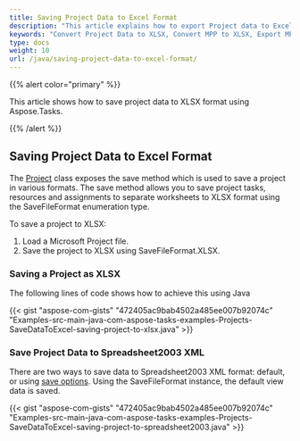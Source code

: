 ```yaml
---
title: Saving Project Data to Excel Format
description: "This article explains how to export Project data to Excel using Aspose.Tasks for Java."
keywords: "Convert Project Data to XLSX, Convert MPP to XLSX, Export MPP Project to XLSX, MPP to Excel, save project data to Excel, Aspose.Tasks for Java"
type: docs
weight: 10
url: /java/saving-project-data-to-excel-format/
---
```


{{% alert color="primary" %}}

This article shows how to save project data to XLSX format using Aspose.Tasks.

{{% /alert %}}

## **Saving Project Data to Excel Format**
The [Project](https://reference.aspose.com/tasks/java/com.aspose.tasks/project) class exposes the save method which is used to save a project in various formats. The save method allows you to save project tasks, resources and assignments to separate worksheets to XLSX format using the SaveFileFormat enumeration type.

To save a project to XLSX:

1. Load a Microsoft Project file.
2. Save the project to XLSX using SaveFileFormat.XLSX.
### **Saving a Project as XLSX**
The following lines of code shows how to achieve this using Java

{{< gist "aspose-com-gists" "472405ac9bab4502a485ee007b92074c"  "Examples-src-main-java-com-aspose-tasks-examples-Projects-SaveDataToExcel-saving-project-to-xlsx.java" >}}
### **Save Project Data to Spreadsheet2003 XML**
There are two ways to save data to Spreadsheet2003 XML format: default, or using [save options](/tasks/java/saving-project-data-to-excel-format/). Using the SaveFileFormat instance, the default view data is saved.

{{< gist "aspose-com-gists" "472405ac9bab4502a485ee007b92074c"  "Examples-src-main-java-com-aspose-tasks-examples-Projects-SaveDataToExcel-saving-project-to-spreadsheet2003.java" >}}
